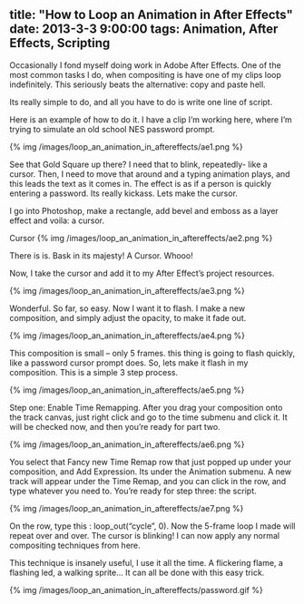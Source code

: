title: "How to Loop an Animation in After Effects"
date: 2013-3-3 9:00:00
tags: Animation, After Effects, Scripting
---

Occasionally I fond myself doing work in Adobe After Effects. One of the most common tasks I do, when compositing is have one of my clips loop indefinitely. This seriously beats the alternative: copy and paste hell.

Its really simple to do, and all you have to do is write one line of script.

Here is an example of how to do it. I have a clip I’m working here, where I’m trying to simulate an old school NES password prompt.

{% img /images/loop_an_animation_in_aftereffects/ae1.png %}

See that Gold  Square up there? I need that to blink, repeatedly- like a cursor. Then, I need to move that around and a typing animation plays, and this leads the text as it comes in. The effect is as if a person is quickly entering a password. Its really kickass. Lets make the cursor.

I go into Photoshop, make a rectangle, add bevel and emboss  as a layer effect and voila: a cursor.

Cursor
{% img /images/loop_an_animation_in_aftereffects/ae2.png %}


There is is. Bask in its majesty! A Cursor. Whooo!

Now, I take the cursor and add it to my After Effect’s project resources.

{% img /images/loop_an_animation_in_aftereffects/ae3.png %}

Wonderful. So far, so easy. Now I want it to flash. I make a new composition, and simply adjust the opacity, to make it fade out.

{% img /images/loop_an_animation_in_aftereffects/ae4.png %}

This composition is small – only 5 frames. this thing is going to flash quickly, like a password cursor prompt does. So, lets make it flash in my composition. This is a simple 3 step process.

{% img /images/loop_an_animation_in_aftereffects/ae5.png %}

Step one: Enable Time Remapping. After you drag your composition onto the track canvas, just right click and go to the time submenu and click it. It will be checked now, and then you’re ready for part two.

{% img /images/loop_an_animation_in_aftereffects/ae6.png %}

You select that Fancy new Time Remap row that just popped up under your composition, and Add Expression. Its under the Animation submenu. A new track will appear under the Time Remap, and you can click in the row, and type whatever you need to. You’re ready for step three: the script.

{% img /images/loop_an_animation_in_aftereffects/ae7.png %}

On the row, type this : loop_out(“cycle”, 0). Now the 5-frame loop I made will repeat over and over.  The cursor is blinking! I can now apply any normal compositing techniques from here.

This technique is insanely useful, I use it all the time. A flickering flame, a flashing led, a walking sprite… It can all be done with this easy trick.

{% img /images/loop_an_animation_in_aftereffects/password.gif %}